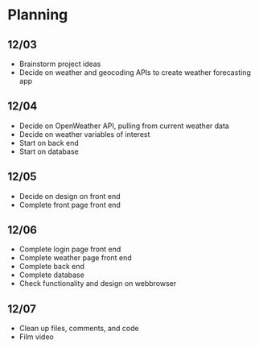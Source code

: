 # Planning

## 12/03
- Brainstorm project ideas
- Decide on weather and geocoding APIs to create weather forecasting app

## 12/04
- Decide on OpenWeather API, pulling from current weather data
- Decide on weather variables of interest
- Start on back end
- Start on database

## 12/05
- Decide on design on front end
- Complete front page front end

## 12/06
- Complete login page front end
- Complete weather page front end
- Complete back end
- Complete database
- Check functionality and design on webbrowser

## 12/07
- Clean up files, comments, and code
- Film video
